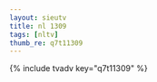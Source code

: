 ```yaml
--- 
layout: sieutv
title: nl 1309
tags: [nltv]
thumb_re: q7t11309
---
```

{% include tvadv key="q7t11309" %} 
